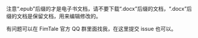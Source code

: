 注意“.epub”后缀的才是电子书文档，请不要下载“.docx”后缀的文档，“.docx”后缀的文档是保留文档，用来编辑修改的。

有问题可以在 FimTale 官方 QQ 群里面找我，在这里提交 issue 也可以。